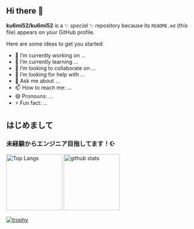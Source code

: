 ## Hi there 👋

**ku6mi52/ku6mi52** is a ✨ _special_ ✨ repository because its `README.md` (this file) appears on your GitHub profile.

Here are some ideas to get you started:

- 🔭 I’m currently working on ...
- 🌱 I’m currently learning ...
- 👯 I’m looking to collaborate on ...
- 🤔 I’m looking for help with ...
- 💬 Ask me about ...
- 📫 How to reach me: ...
- 😄 Pronouns: ...
- ⚡ Fun fact: ...
## はじめまして
### 未経験からエンジニア目指してます！☪️

<p align="left"> 
  <img alt="Top Langs" height="150px" src="https://github-readme-stats.vercel.app/api/top-langs/?username=ku6mi52&layout=compact&show_icons=true&theme=tokyonight" />
  <img alt="github stats" height="150px" src="https://github-readme-stats.vercel.app/api?username=ku6mi52&theme=tokyonight&show_icons=ture" />
</p>

[![trophy](https://github-profile-trophy.vercel.app/?username=ku6mi52&theme=tokyonight&column=8)](https://github.com/ryo-ma/github-profile-trophy)
